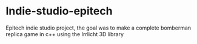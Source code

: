 # Indie-studio-epitech
Epitech indie studio project, the goal was to make a complete bomberman replica game in c++ using the Irrlicht 3D library
